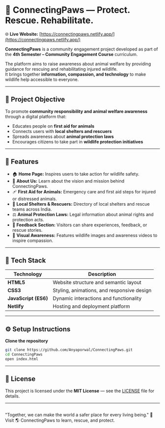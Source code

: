 # 🐾 ConnectingPaws — Protect. Rescue. Rehabilitate.

🌐 **Live Website:** [https://connectingpaws.netlify.app/](https://connectingpaws.netlify.app/)

**ConnectingPaws** is a community engagement project developed as part of the **4th Semester – Community Engagement Course** curriculum.

The platform aims to raise awareness about animal welfare by providing guidance for rescuing and rehabilitating injured wildlife.  
It brings together **information, compassion, and technology** to make wildlife help accessible to everyone.

---

## 🎯 Project Objective

To promote **community responsibility and animal welfare awareness** through a digital platform that:
- Educates people on **first aid for animals**
- Connects users with **local shelters and rescuers**
- Spreads awareness about **animal protection laws**
- Encourages citizens to take part in **wildlife protection initiatives**
  
---

## 🌿 Features

- 🏠 **Home Page:** Inspires users to take action for wildlife safety.  
- 🐾 **About Us:** Learn about the vision and mission behind ConnectingPaws.  
- 🩹 **First Aid for Animals:** Emergency care and first aid steps for injured or distressed animals.  
- 🏡 **Local Shelters & Rescuers:** Directory of local shelters and rescue teams across India.  
- ⚖️ **Animal Protection Laws:** Legal information about animal rights and protection acts.  
- 💬 **Feedback Section:** Visitors can share experiences, feedback, or rescue stories.  
- 🎥 **Visual Awareness:** Features wildlife images and awareness videos to inspire compassion.

---

## 🧩 Tech Stack

| Technology | Description |
|-------------|-------------|
| **HTML5** | Website structure and semantic layout |
| **CSS3** | Styling, animations, and responsive design |
| **JavaScript (ES6)** | Dynamic interactions and functionality |
| **Netlify** | Hosting and deployment platform |

---

## ⚙️ Setup Instructions
 
 **Clone the repository**
   ```bash
   git clone https://github.com/Anyaporwal/ConnectingPaws.git
   cd ConnectingPaws
   open index.html
   ```
---

## 📜 License
This project is licensed under the **MIT License** — see the [LICENSE](./LICENSE) file for details.

---
##
"Together, we can make the world a safer place for every living being."
🐾 Visit 🌎 ConnectingPaws to learn, rescue, and protect.
